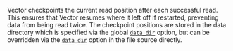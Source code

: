 Vector checkpoints the current read position after each successful read. This ensures that Vector resumes where it left off if restarted, preventing data from being read twice. The checkpoint positions are stored in the data directory which is specified via the global [`data_dir`][data_dir] option, but can be overridden via the [`data_dir`](#data_dir) option in the file source directly.

[data_dir]: /docs/reference/configuration/global-options/#data_dir
